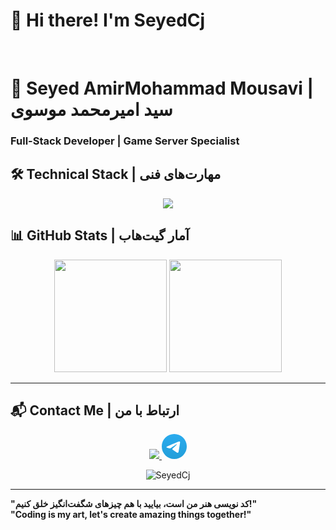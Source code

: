 **<h1>👋 Hi there! I'm SeyedCj</h1>**
<br>

# **🚀 Seyed AmirMohammad Mousavi | سید امیرمحمد موسوی**  
### **Full-Stack Developer | Game Server Specialist**  

## **🛠️ Technical Stack | مهارت‌های فنی**  

<div align="center">
  <a href="#">
    <img src="https://skillicons.dev/icons?i=html,css,python,js,ts,nodejs,express,nest,react,vite,next,tailwind,bootstrap,mongodb,mysql,postgresql,git,vscode,postman,npm&theme=dark" />
  </a>
</div>

## **📊 GitHub Stats | آمار گیت‌هاب**  

<div align="center">
  <img height="180em" src="https://github-readme-stats.vercel.app/api?username=Seyed-Cj&show_icons=true&theme=dark&hide_border=true" />
  <img height="180em" src="https://github-readme-stats.vercel.app/api/top-langs/?username=Seyed-Cj&layout=compact&theme=dark&hide_border=true" />
</div>

---

## **📬 Contact Me | ارتباط با من**  

<div align="center">
  <a href="mailto:SeyedxCj@gmail.com">
    <img src="https://skillicons.dev/icons?i=gmail&theme=dark" />
  </a>
  <a href="https://t.me/seyedcj_sc">
<svg xmlns="http://www.w3.org/2000/svg" width="40" height="40" viewBox="0 0 256 256"><defs><linearGradient id="logosTelegram0" x1="50%" x2="50%" y1="0%" y2="100%"><stop offset="0%" stop-color="#2aabee"/><stop offset="100%" stop-color="#229ed9"/></linearGradient></defs><path fill="url(#logosTelegram0)" d="M128 0C94.06 0 61.48 13.494 37.5 37.49A128.04 128.04 0 0 0 0 128c0 33.934 13.5 66.514 37.5 90.51C61.48 242.506 94.06 256 128 256s66.52-13.494 90.5-37.49c24-23.996 37.5-56.576 37.5-90.51s-13.5-66.514-37.5-90.51C194.52 13.494 161.94 0 128 0"/><path fill="#fff" d="M57.94 126.648q55.98-24.384 74.64-32.152c35.56-14.786 42.94-17.354 47.76-17.441c1.06-.017 3.42.245 4.96 1.49c1.28 1.05 1.64 2.47 1.82 3.467c.16.996.38 3.266.2 5.038c-1.92 20.24-10.26 69.356-14.5 92.026c-1.78 9.592-5.32 12.808-8.74 13.122c-7.44.684-13.08-4.912-20.28-9.63c-11.26-7.386-17.62-11.982-28.56-19.188c-12.64-8.328-4.44-12.906 2.76-20.386c1.88-1.958 34.64-31.748 35.26-34.45c.08-.338.16-1.598-.6-2.262c-.74-.666-1.84-.438-2.64-.258c-1.14.256-19.12 12.152-54 35.686c-5.1 3.508-9.72 5.218-13.88 5.128c-4.56-.098-13.36-2.584-19.9-4.708c-8-2.606-14.38-3.984-13.82-8.41c.28-2.304 3.46-4.662 9.52-7.072"/></svg>
  </a>
</div>

<p align="center">
  <img src="https://komarev.com/ghpvc/?username=Seyed-Cj&label=Profile%20views&color=0e75b6&style=flat" alt="SeyedCj" />
</p>

---

**"کد نویسی هنر من است، بیایید با هم چیزهای شگفت‌انگیز خلق کنیم!"**  
**"Coding is my art, let's create amazing things together!"**  
